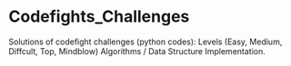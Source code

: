 # Codefights_Challenges
Solutions of codefight challenges (python codes):
Levels (Easy, Medium, Diffcult, Top, Mindblow)
Algorithms / Data Structure Implementation.
